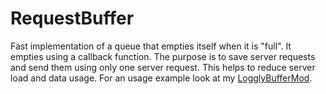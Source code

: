 # RequestBuffer
Fast implementation of a queue that empties itself when it is "full". 
It empties using a callback function. 
The purpose is to save server requests and send them using only one server request. 
This helps to reduce server load and data usage. 
For an usage example look at my [LogglyBufferMod](https://github.com/misaelmt/LogglyBufferMod "LogglyBufferMod").
